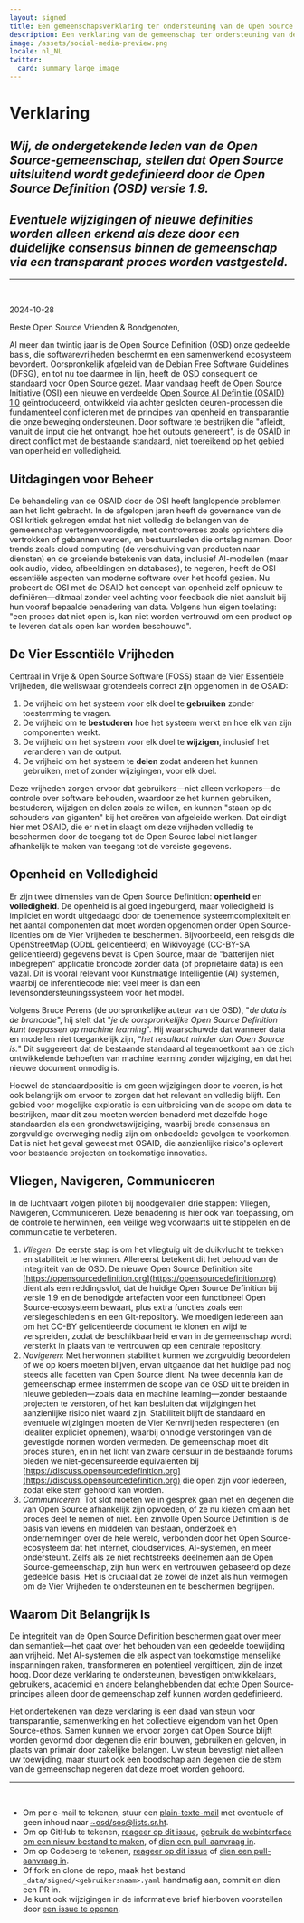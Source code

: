 ```yaml
---
layout: signed
title: Een gemeenschapsverklaring ter ondersteuning van de Open Source Definition (OSD)
description: Een verklaring van de gemeenschap ter ondersteuning van de Open Source Definition (OSD) versie 1.9
image: /assets/social-media-preview.png
locale: nl_NL
twitter:
  card: summary_large_image
---
```


# **Verklaring**

## *Wij, de ondergetekende leden van de Open Source-gemeenschap, stellen dat Open Source uitsluitend wordt gedefinieerd door de Open Source Definition (OSD) versie 1.9.*

## *Eventuele wijzigingen of nieuwe definities worden alleen erkend als deze door een duidelijke consensus binnen de gemeenschap via een transparant proces worden vastgesteld.*

---
<br>

2024-10-28

Beste Open Source Vrienden & Bondgenoten,

Al meer dan twintig jaar is de Open Source Definition (OSD) onze gedeelde basis, die softwarevrijheden beschermt en een samenwerkend ecosysteem bevordert. Oorspronkelijk afgeleid van de Debian Free Software Guidelines (DFSG), en tot nu toe daarmee in lijn, heeft de OSD consequent de standaard voor Open Source gezet. Maar vandaag heeft de Open Source Initiative (OSI) een nieuwe en verdeelde [Open Source AI Definitie (OSAID) 1.0](https://opensource.org/ai/open-source-ai-definition) geïntroduceerd, ontwikkeld via achter gesloten deuren-processen die fundamenteel conflicteren met de principes van openheid en transparantie die onze beweging ondersteunen. Door software te bestrijken die "afleidt, vanuit de input die het ontvangt, hoe het outputs genereert", is de OSAID in direct conflict met de bestaande standaard, niet toereikend op het gebied van openheid en volledigheid.

## Uitdagingen voor Beheer

De behandeling van de OSAID door de OSI heeft langlopende problemen aan het licht gebracht. In de afgelopen jaren heeft de governance van de OSI kritiek gekregen omdat het niet volledig de belangen van de gemeenschap vertegenwoordigde, met controverses zoals oprichters die vertrokken of gebannen werden, en bestuursleden die ontslag namen. Door trends zoals cloud computing (de verschuiving van producten naar diensten) en de groeiende betekenis van data, inclusief AI-modellen (maar ook audio, video, afbeeldingen en databases), te negeren, heeft de OSI essentiële aspecten van moderne software over het hoofd gezien. Nu probeert de OSI met de OSAID het concept van openheid zelf opnieuw te definiëren—ditmaal zonder veel achting voor feedback die niet aansluit bij hun vooraf bepaalde benadering van data. Volgens hun eigen toelating: "een proces dat niet open is, kan niet worden vertrouwd om een product op te leveren dat als open kan worden beschouwd".

## De Vier Essentiële Vrijheden

Centraal in Vrije & Open Source Software (FOSS) staan de Vier Essentiële Vrijheden, die weliswaar grotendeels correct zijn opgenomen in de OSAID:

1. De vrijheid om het systeem voor elk doel te **gebruiken** zonder toestemming te vragen.
2. De vrijheid om te **bestuderen** hoe het systeem werkt en hoe elk van zijn componenten werkt.
3. De vrijheid om het systeem voor elk doel te **wijzigen**, inclusief het veranderen van de output.
4. De vrijheid om het systeem te **delen** zodat anderen het kunnen gebruiken, met of zonder wijzigingen, voor elk doel.

Deze vrijheden zorgen ervoor dat gebruikers—niet alleen verkopers—de controle over software behouden, waardoor ze het kunnen gebruiken, bestuderen, wijzigen en delen zoals ze willen, en kunnen "staan op de schouders van giganten" bij het creëren van afgeleide werken. Dat eindigt hier met OSAID, die er niet in slaagt om deze vrijheden volledig te beschermen door de toegang tot de Open Source label niet langer afhankelijk te maken van toegang tot de vereiste gegevens.

## Openheid en Volledigheid

Er zijn twee dimensies van de Open Source Definition: **openheid** en **volledigheid**. De openheid is al goed ingeburgerd, maar volledigheid is impliciet en wordt uitgedaagd door de toenemende systeemcomplexiteit en het aantal componenten dat moet worden opgenomen onder Open Source-licenties om de Vier Vrijheden te beschermen. Bijvoorbeeld, een reisgids die OpenStreetMap (ODbL gelicentieerd) en Wikivoyage (CC-BY-SA gelicentieerd) gegevens bevat is Open Source, maar de "batterijen niet inbegrepen" applicatie broncode zonder data (of propriëtaire data) is een vazal. Dit is vooral relevant voor Kunstmatige Intelligentie (AI) systemen, waarbij de inferentiecode niet veel meer is dan een levensondersteuningssysteem voor het model.

Volgens Bruce Perens (de oorspronkelijke auteur van de OSD), "*de data is de broncode*", hij stelt dat "*je de oorspronkelijke Open Source Definition kunt toepassen op machine learning*". Hij waarschuwde dat wanneer data en modellen niet toegankelijk zijn, “*het resultaat minder dan Open Source is.*" Dit suggereert dat de bestaande standaard al tegemoetkomt aan de zich ontwikkelende behoeften van machine learning zonder wijziging, en dat het nieuwe document onnodig is.

Hoewel de standaardpositie is om geen wijzigingen door te voeren, is het ook belangrijk om ervoor te zorgen dat het relevant en volledig blijft. Een gebied voor mogelijke exploratie is een uitbreiding van de scope om data te bestrijken, maar dit zou moeten worden benaderd met dezelfde hoge standaarden als een grondwetswijziging, waarbij brede consensus en zorgvuldige overweging nodig zijn om onbedoelde gevolgen te voorkomen. Dat is niet het geval geweest met OSAID, die aanzienlijke risico's oplevert voor bestaande projecten en toekomstige innovaties.

## Vliegen, Navigeren, Communiceren

In de luchtvaart volgen piloten bij noodgevallen drie stappen: Vliegen, Navigeren, Communiceren. Deze benadering is hier ook van toepassing, om de controle te herwinnen, een veilige weg voorwaarts uit te stippelen en de communicatie te verbeteren.

1. *Vliegen*: De eerste stap is om het vliegtuig uit de duikvlucht te trekken en stabiliteit te herwinnen. Allereerst betekent dit het behoud van de integriteit van de OSD. De nieuwe Open Source Definition site [https://opensourcedefinition.org](https://opensourcedefinition.org) dient als een reddingsvlot, dat de huidige Open Source Definition bij versie 1.9 en de benodigde artefacten voor een functioneel Open Source-ecosysteem bewaart, plus extra functies zoals een versiegeschiedenis en een Git-repository. We moedigen iedereen aan om het CC-BY gelicentieerde document te klonen en wijd te verspreiden, zodat de beschikbaarheid ervan in de gemeenschap wordt versterkt in plaats van te vertrouwen op een centrale repository.
2. *Navigeren*: Met herwonnen stabiliteit kunnen we zorgvuldig beoordelen of we op koers moeten blijven, ervan uitgaande dat het huidige pad nog steeds alle facetten van Open Source dient. Na twee decennia kan de gemeenschap ermee instemmen de scope van de OSD uit te breiden in nieuwe gebieden—zoals data en machine learning—zonder bestaande projecten te verstoren, of het kan besluiten dat wijzigingen het aanzienlijke risico niet waard zijn. Stabiliteit blijft de standaard en eventuele wijzigingen moeten de Vier Kernvrijheden respecteren (en idealiter expliciet opnemen), waarbij onnodige verstoringen van de gevestigde normen worden vermeden. De gemeenschap moet dit proces sturen, en in het licht van zware censuur in de bestaande forums bieden we niet-gecensureerde equivalenten bij [https://discuss.opensourcedefinition.org](https://discuss.opensourcedefinition.org) die open zijn voor iedereen, zodat elke stem gehoord kan worden.
3. *Communiceren*: Tot slot moeten we in gesprek gaan met en degenen die van Open Source afhankelijk zijn opvoeden, of ze nu kiezen om aan het proces deel te nemen of niet. Een zinvolle Open Source Definition is de basis van levens en middelen van bestaan, onderzoek en ondernemingen over de hele wereld, verbonden door het Open Source-ecosysteem dat het internet, cloudservices, AI-systemen, en meer ondersteunt. Zelfs als ze niet rechtstreeks deelnemen aan de Open Source-gemeenschap, zijn hun werk en vertrouwen gebaseerd op deze gedeelde basis. Het is cruciaal dat ze zowel de inzet als hun vermogen om de Vier Vrijheden te ondersteunen en te beschermen begrijpen.

## Waarom Dit Belangrijk Is

De integriteit van de Open Source Definition beschermen gaat over meer dan semantiek—het gaat over het behouden van een gedeelde toewijding aan vrijheid. Met AI-systemen die elk aspect van toekomstige menselijke inspanningen raken, transformeren en potentieel vergiftigen, zijn de inzet hoog. Door deze verklaring te ondersteunen, bevestigen ontwikkelaars, gebruikers, academici en andere belanghebbenden dat echte Open Source-principes alleen door de gemeenschap zelf kunnen worden gedefinieerd.

Het ondertekenen van deze verklaring is een daad van steun voor transparantie, samenwerking en het collectieve eigendom van het Open Source-ethos. Samen kunnen we ervoor zorgen dat Open Source blijft worden gevormd door degenen die erin bouwen, gebruiken en geloven, in plaats van primair door zakelijke belangen. Uw steun bevestigt niet alleen uw toewijding, maar stuurt ook een boodschap aan degenen die de stem van de gemeenschap negeren dat deze moet worden gehoord.

---
<br>

- Om per e-mail te tekenen, stuur een [plain-texte-mail](https://useplaintext.email/) met eventuele of geen inhoud naar [~osd/sos@lists.sr.ht](mailto:~osd/sos@lists.sr.ht).
- Om op GitHub te tekenen, [reageer op dit issue](https://github.com/OpenSourceDefinition/SaveOpenSource/issues/1), [gebruik de webinterface om een nieuw bestand te maken](https://github.com/OpenSourceDefinition/SaveOpenSource/new/master/_data/signed), of [dien een pull-aanvraag in](https://github.com/OpenSourceDefinition/SaveOpenSource/pulls).
- Om op Codeberg te tekenen, [reageer op dit issue](https://codeberg.org/osd/sos/issues/1) of [dien een pull-aanvraag in](https://codeberg.org/osd/sos/pulls).
- Of fork en clone de repo, maak het bestand `_data/signed/<gebruikersnaam>.yaml` handmatig aan, commit en dien een PR in.
- Je kunt ook wijzigingen in de informatieve brief hierboven voorstellen door [een issue te openen](https://codeberg.org/osd/sos/issues).